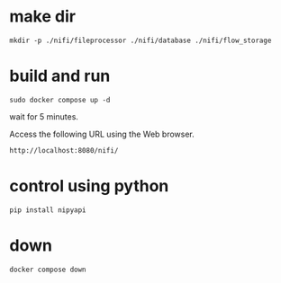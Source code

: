 
# make dir
```
mkdir -p ./nifi/fileprocessor ./nifi/database ./nifi/flow_storage
```

# build and run
```
sudo docker compose up -d
```
wait for 5 minutes.

Access the following URL using the Web browser.
```
http://localhost:8080/nifi/
```

# control using python
```
pip install nipyapi
```

# down
```
docker compose down
```